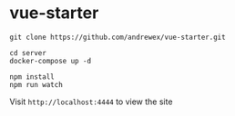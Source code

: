 # vue-starter

```
git clone https://github.com/andrewex/vue-starter.git
```

```
cd server
docker-compose up -d
```

```
npm install
npm run watch
```

Visit ```http://localhost:4444``` to view the site
